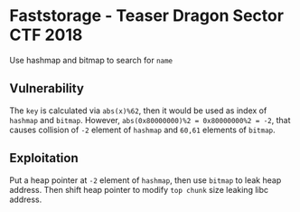 # Faststorage - Teaser Dragon Sector CTF 2018

Use hashmap and bitmap to search for `name`

## Vulnerability

The `key` is calculated via `abs(x)%62`, then it would be used as index of `hashmap` and `bitmap`. However, `abs(0x80000000)%2 = 0x80000000%2 = -2`, that causes collision of `-2` element of `hashmap` and `60,61` elements of `bitmap`.

## Exploitation

Put a heap pointer at `-2` element of `hashmap`, then use `bitmap` to leak heap address. Then shift heap pointer to modify `top chunk` size leaking libc address.
